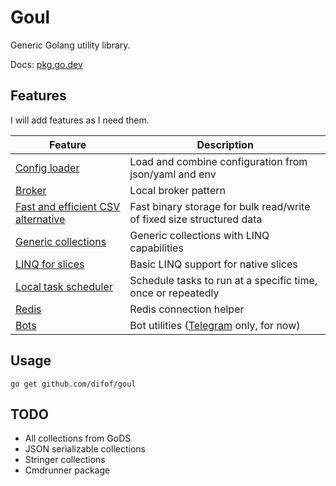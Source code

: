 # Goul

Generic Golang utility library.

Docs: [pkg.go.dev](https://pkg.go.dev/github.com/difof/goul)

## Features

I will add features as I need them.

| Feature                                          | Description                                                           |
|--------------------------------------------------|-----------------------------------------------------------------------|
| [Config loader](./config_loader/loader_test.go)  | Load and combine configuration from json/yaml and env                 |
| [Broker](./concurrency/broker_test.go)           | Local broker pattern                                                  |
| [Fast and efficient CSV alternative](binary/sbt) | Fast binary storage for bulk read/write of fixed size structured data |
| [Generic collections](./generics)                | Generic collections with LINQ capabilities                            |
| [LINQ for slices](./generics/native_linq.go)     | Basic LINQ support for native slices                                  |
| [Local task scheduler](./task/scheduler_test.go) | Schedule tasks to run at a specific time, once or repeatedly          |
| [Redis](./redis)                                 | Redis connection helper                                               |
| [Bots](./bot)                                    | Bot utilities ([Telegram](./bot/tgbot/bot_test.go) only, for now)     |

## Usage

`go get github.com/difof/goul`

## TODO

- All collections from GoDS
- JSON serializable collections
- Stringer collections
- Cmdrunner package
